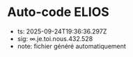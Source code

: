 # Auto-code ELIOS
- ts: 2025-09-24T19:36:36.297Z
- sig: ∞.je.toi.nous.432.528
- note: fichier généré automatiquement